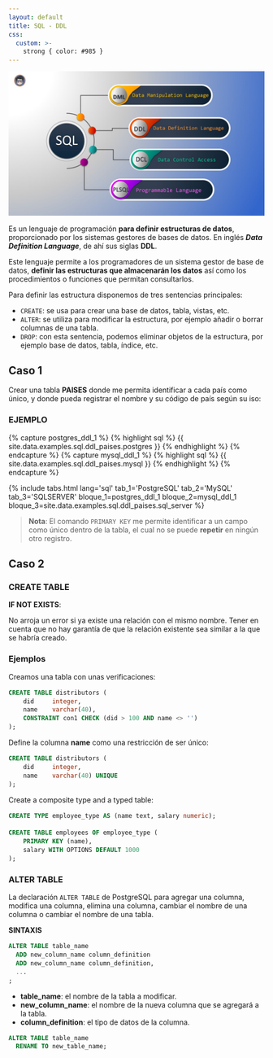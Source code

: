 ```yaml
---
layout: default
title: SQL - DDL
css:
  custom: >-
    strong { color: #985 }
---
```


![img - sql](./assets/sub-lenguajes-sql.jpg)

Es un lenguaje de programación **para definir estructuras de datos**, proporcionado por los sistemas gestores de bases de datos. En inglés ***Data Definition Language***, de ahí sus siglas **DDL**.

Este lenguaje permite a los programadores de un sistema gestor de base de datos, **definir las estructuras que almacenarán los datos** así como los procedimientos o funciones que permitan consultarlos.

Para definir las estructura disponemos de tres sentencias principales:

- `CREATE`: se usa para crear una base de datos, tabla, vistas, etc.
- `ALTER`: se utiliza para modificar la estructura, por ejemplo añadir o borrar columnas de una tabla.
- `DROP`: con esta sentencia, podemos eliminar objetos de la estructura, por ejemplo base de datos, tabla, índice, etc.


## Caso 1

Crear una tabla **PAISES** donde me permita identificar a cada país como único, y donde pueda registrar el nombre y su código de país según su iso:

### EJEMPLO

{% capture postgres_ddl_1 %}
{% highlight sql %}
{{ site.data.examples.sql.ddl_paises.postgres }}
{% endhighlight %}
{% endcapture %}
{% capture mysql_ddl_1 %}
{% highlight sql %}
{{ site.data.examples.sql.ddl_paises.mysql }}
{% endhighlight %}
{% endcapture %}


{% include tabs.html 
    lang='sql'
    tab_1='PostgreSQL'
    tab_2='MySQL'
    tab_3='SQLSERVER'
    bloque_1=postgres_ddl_1
    bloque_2=mysql_ddl_1
    bloque_3=site.data.examples.sql.ddl_paises.sql_server
%}


> **Nota**: El comando `PRIMARY KEY` me permite identificar a un campo como único dentro de la tabla, el cual no se puede **repetir** en ningún otro registro.


## Caso 2


### CREATE TABLE

**IF NOT EXISTS**:  

No arroja un error si ya existe una relación con el mismo nombre. Tener en cuenta que no hay garantía de que la relación existente sea similar a la que se habría creado.



### Ejemplos



Creamos una tabla con unas verificaciones:  

```sql
CREATE TABLE distributors (
    did     integer,
    name    varchar(40),
    CONSTRAINT con1 CHECK (did > 100 AND name <> '')
);
```

Define la columna **name** como una restricción de ser único:

```sql
CREATE TABLE distributors (
    did     integer,
    name    varchar(40) UNIQUE
);
```

Create a composite type and a typed table:

```sql
CREATE TYPE employee_type AS (name text, salary numeric);

CREATE TABLE employees OF employee_type (
    PRIMARY KEY (name),
    salary WITH OPTIONS DEFAULT 1000
);
```


### ALTER TABLE

La declaración `ALTER TABLE` de PostgreSQL para agregar una columna, modifica una columna, elimina una columna, cambiar el nombre de una columna o cambiar el nombre de una tabla.  

**SINTAXIS**  

```sql
ALTER TABLE table_name
  ADD new_column_name column_definition
  ADD new_column_name column_definition,
  ...
;
```

- **table_name**: el nombre de la tabla a modificar.
- **new_column_name**: el nombre de la nueva columna que se agregará a la tabla.
- **column_definition**: el tipo de datos de la columna.

```sql
ALTER TABLE table_name
  RENAME TO new_table_name;
```
